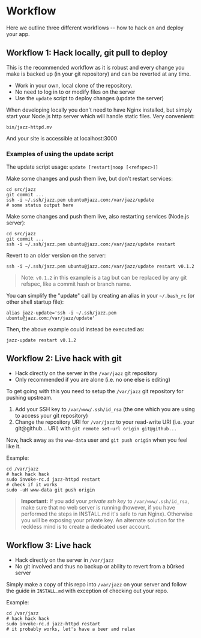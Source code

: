 # Workflow

Here we outline three different workflows -- how to hack on and deploy your app.

## Workflow 1: Hack locally, git pull to deploy

This is the recommended workflow as it is robust and every change you make is backed up (in your git repository) and can be reverted at any time.

- Work in your own, local clone of the repository.
- No need to log in to or modify files on the server
- Use the `update` script to deploy changes (update the server)

When developing locally you don't need to have Nginx installed, but simply start your Node.js http server which will handle static files. Very convenient:

    bin/jazz-httpd.mv

And your site is accessible at localhost:3000


### Examples of using the update script

The update script usage: `update [restart|noop [<refspec>]]`

Make some changes and push them live, but don't restart services:

    cd src/jazz
    git commit ...
    ssh -i ~/.ssh/jazz.pem ubuntu@jazz.com:/var/jazz/update
    # some status output here

Make some changes and push them live, also restarting services (Node.js server):

    cd src/jazz
    git commit ...
    ssh -i ~/.ssh/jazz.pem ubuntu@jazz.com:/var/jazz/update restart

Revert to an older version on the server:

    ssh -i ~/.ssh/jazz.pem ubuntu@jazz.com:/var/jazz/update restart v0.1.2

> Note: `v0.1.2` in this example is a tag but can be replaced by any git refspec, like a commit hash or branch name.

You can simplify the "update" call by creating an alias in your `~/.bash_rc` (or other shell startup file):

    alias jazz-update='ssh -i ~/.ssh/jazz.pem ubuntu@jazz.com:/var/jazz/update'

Then, the above example could instead be executed as:

    jazz-update restart v0.1.2


## Workflow 2: Live hack with git

- Hack directly on the server in the `/var/jazz` git repository
- Only recommended if you are alone (i.e. no one else is editing)

To get going with this you need to setup the `/var/jazz` git repository for pushing upstream.

1. Add your SSH key to `/var/www/.ssh/id_rsa` (the one which you are using to access your git repository)
2. Change the repository URI for `/var/jazz` to your read-write URI (i.e. your git@github... URI) with `git remote set-url origin git@github...`

Now, hack away as the `www-data` user and `git push origin` when you feel like it.

Example:

    cd /var/jazz
    # hack hack hack
    sudo invoke-rc.d jazz-httpd restart
    # check if it works
    sudo -uH www-data git push origin

> **Important:** If you add your *private ssh key* to `/var/www/.ssh/id_rsa`, make sure that no web server is running (however, if you have performed the steps in INSTALL.md it's safe to run Nginx). Otherwise you will be exposing your private key. An alternate solution for the reckless mind is to create a dedicated user account.

## Workflow 3: Live hack

- Hack directly on the server in `/var/jazz`
- No git involved and thus no backup or ability to revert from a b0rked server

Simply make a copy of this repo into `/var/jazz` on your server and follow the guide in `INSTALL.md` with exception of checking out your repo.

Example:

    cd /var/jazz
    # hack hack hack
    sudo invoke-rc.d jazz-httpd restart
    # it probably works, let's have a beer and relax
